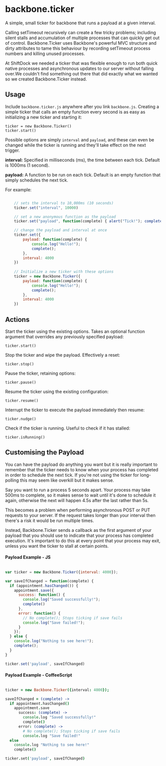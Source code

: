 backbone.ticker
===============

A simple, small ticker for backbone that runs a payload at a given interval.

Calling setTimeout recursively can create a few tricky problems; including silent stalls and accumulation of multiple 
processes that can quickly get out of control. Backbone.Ticker uses Backbone's powerful MVC structure and dirty 
attributes to tame this behaviour by recording setTimeout process numbers and killing unused processes.

At ShiftDock we needed a ticker that was flexible enough to run both quick native processes and asynchronous updates
to our server without falling over.We couldn't find something out there that did exactly what we wanted so we created 
Backbone.Ticker instead.

## Usage

Include `backbone.ticker.js` anywhere after you link `backbone.js`. Creating a simple ticker that calls an empty function
every second is as easy as initializing a new ticker and starting it:

    ticker = new Backbone.Ticker()
    ticker.start()

Possible options are simply `interval` and `payload`, and these can even be changed while the ticker is running and they'll take effect on the next trigger.

__interval:__ Specified in milliseconds (ms), the time between each tick. Default is 1000ms (1 second).

__payload:__ A function to be run on each tick. Default is an empty function that simply schedules the next tick.

For example:

```js

    // sets the interval to 10,000ms (10 seconds)
    ticker.set("interval", 10000)

    // set a new anonymous function as the payload
    ticker.set("payload", function(complete) { alert("Tick!"); complete()})

    // change the payload and interval at once
    ticker.set({
        payload: function(complete) {
            console.log("Hello!"); 
            complete();
        }, 
        interval: 4000
    })
    
    // Initialize a new ticker with these options
    ticker = new Backbone.Ticker({
        payload: function(complete) {
            console.log("Hello!"); 
            complete();
        }, 
        interval: 4000
    })

```
    
## Actions

Start the ticker using the existing options. Takes an optional function argument that overrides any previously
specified payload:

    ticker.start()

Stop the ticker and wipe the payload. Effectively a reset:

    ticker.stop()

Pause the ticker, retaining options:

    ticker.pause()

Resume the ticker using the existing configuration:

    ticker.resume()

Interrupt the ticker to execute the payload immediately then resume:

    ticker.nudge()
    
Check if the ticker is running. Useful to check if it has stalled:

    ticker.isRunning()
    
## Customising the Payload

You can have the payload do anything you want but it is really important to remember that the ticker needs to know when
your process has completed in order to schedule the next tick. If you're not using the ticker for long-polling this may 
seem like overkill but it makes sense.

Say you want to run a process 5 seconds apart. Your process may take 500ms to complete, so it makes sense to wait until
it's done to schedule it again, otherwise the next will happen 4.5s after the last rather than 5s.

This becomes a problem when performing asynchronous POST or PUT requests to your server. If the request takes longer than
your interval then there's a risk it would be run multiple times.

Instead, Backbone.Ticker sends a callback as the first argument of your payload that you should use to indicate that your
process has completed execution. It's important to do this at every point that your process may exit, unless you want 
the ticker to stall at certain points.

#### Payload Example - JS

```js

var ticker = new Backbone.Ticker({interval: 4000});

var saveIfChanged = function(complete) {
  if (appointment.hasChanged()) {
    appointment.save({
      success: function() {
        console.log("Saved successfully!");
        complete()
      },
      error: function() {
        // No complete(); Stops ticking if save fails
        console.log("Save failed!");
      }
    });
  } else {
    console.log("Nothing to see here!");
    complete();
  }
}

ticker.set('payload', saveIfChanged)

```

#### Payload Example - CoffeeScript

```coffee

ticker = new Backbone.Ticker({interval: 4000});

saveIfChanged = (complete) ->
  if appointment.hasChanged()
    appointment.save
      success: (complete) ->
        console.log "Saved successfully!"
        complete()
      error: (complete) ->
        # No complete(); Stops ticking if save fails
        console.log "Save failed!"
  else
    console.log "Nothing to see here!"
    complete()

ticker.set('payload', saveIfChanged)

```





